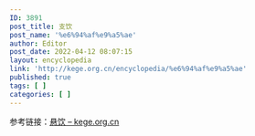 ```yaml
---
ID: 3891
post_title: 支饮
post_name: '%e6%94%af%e9%a5%ae'
author: Editor
post_date: 2022-04-12 08:07:15
layout: encyclopedia
link: 'http://kege.org.cn/encyclopedia/%e6%94%af%e9%a5%ae'
published: true
tags: [ ]
categories: [ ]
---
```

参考链接：<a href="http://kege.org.cn/encyclopedia/%e6%82%ac%e9%a5%ae">悬饮 – kege.org.cn</a>